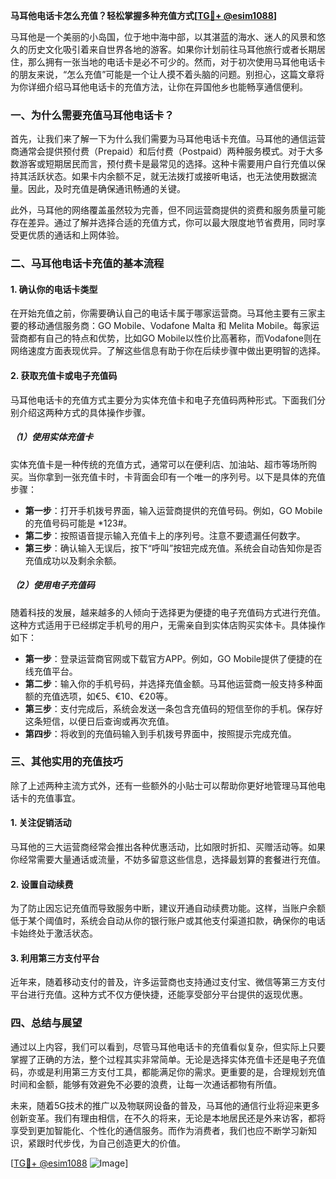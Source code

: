 **马耳他电话卡怎么充值？轻松掌握多种充值方式[[TG💪+ @esim1088](https://t.me/s/esim1088)]**

马耳他是一个美丽的小岛国，位于地中海中部，以其湛蓝的海水、迷人的风景和悠久的历史文化吸引着来自世界各地的游客。如果你计划前往马耳他旅行或者长期居住，那么拥有一张当地的电话卡是必不可少的。然而，对于初次使用马耳他电话卡的朋友来说，“怎么充值”可能是一个让人摸不着头脑的问题。别担心，这篇文章将为你详细介绍马耳他电话卡的充值方法，让你在异国他乡也能畅享通信便利。

### 一、为什么需要充值马耳他电话卡？

首先，让我们来了解一下为什么我们需要为马耳他电话卡充值。马耳他的通信运营商通常会提供预付费（Prepaid）和后付费（Postpaid）两种服务模式。对于大多数游客或短期居民而言，预付费卡是最常见的选择。这种卡需要用户自行充值以保持其活跃状态。如果卡内余额不足，就无法拨打或接听电话，也无法使用数据流量。因此，及时充值是确保通讯畅通的关键。

此外，马耳他的网络覆盖虽然较为完善，但不同运营商提供的资费和服务质量可能存在差异。通过了解并选择合适的充值方式，你可以最大限度地节省费用，同时享受更优质的通话和上网体验。

### 二、马耳他电话卡充值的基本流程

#### 1. 确认你的电话卡类型
在开始充值之前，你需要确认自己的电话卡属于哪家运营商。马耳他主要有三家主要的移动通信服务商：GO Mobile、Vodafone Malta 和 Melita Mobile。每家运营商都有自己的特点和优势，比如GO Mobile以性价比高著称，而Vodafone则在网络速度方面表现优异。了解这些信息有助于你在后续步骤中做出更明智的选择。

#### 2. 获取充值卡或电子充值码
马耳他电话卡的充值方式主要分为实体充值卡和电子充值码两种形式。下面我们分别介绍这两种方式的具体操作步骤。

##### （1）使用实体充值卡
实体充值卡是一种传统的充值方式，通常可以在便利店、加油站、超市等场所购买。当你拿到一张充值卡时，卡背面会印有一个唯一的序列号。以下是具体的充值步骤：

- **第一步**：打开手机拨号界面，输入运营商提供的充值号码。例如，GO Mobile的充值号码可能是 *123#。
- **第二步**：按照语音提示输入充值卡上的序列号。注意不要遗漏任何数字。
- **第三步**：确认输入无误后，按下“呼叫”按钮完成充值。系统会自动告知你是否充值成功以及剩余余额。

##### （2）使用电子充值码
随着科技的发展，越来越多的人倾向于选择更为便捷的电子充值码方式进行充值。这种方式适用于已经绑定手机号的用户，无需亲自到实体店购买实体卡。具体操作如下：

- **第一步**：登录运营商官网或下载官方APP。例如，GO Mobile提供了便捷的在线充值平台。
- **第二步**：输入你的手机号码，并选择充值金额。马耳他运营商一般支持多种面额的充值选项，如€5、€10、€20等。
- **第三步**：支付完成后，系统会发送一条包含充值码的短信至你的手机。保存好这条短信，以便日后查询或再次充值。
- **第四步**：将收到的充值码输入到手机拨号界面中，按照提示完成充值。

### 三、其他实用的充值技巧

除了上述两种主流方式外，还有一些额外的小贴士可以帮助你更好地管理马耳他电话卡的充值事宜。

#### 1. 关注促销活动
马耳他的三大运营商经常会推出各种优惠活动，比如限时折扣、买赠活动等。如果你经常需要大量通话或流量，不妨多留意这些信息，选择最划算的套餐进行充值。

#### 2. 设置自动续费
为了防止因忘记充值而导致服务中断，建议开通自动续费功能。这样，当账户余额低于某个阈值时，系统会自动从你的银行账户或其他支付渠道扣款，确保你的电话卡始终处于激活状态。

#### 3. 利用第三方支付平台
近年来，随着移动支付的普及，许多运营商也支持通过支付宝、微信等第三方支付平台进行充值。这种方式不仅方便快捷，还能享受部分平台提供的返现优惠。

### 四、总结与展望

通过以上内容，我们可以看到，尽管马耳他电话卡的充值看似复杂，但实际上只要掌握了正确的方法，整个过程其实非常简单。无论是选择实体充值卡还是电子充值码，亦或是利用第三方支付工具，都能满足你的需求。更重要的是，合理规划充值时间和金额，能够有效避免不必要的浪费，让每一次通话都物有所值。

未来，随着5G技术的推广以及物联网设备的普及，马耳他的通信行业将迎来更多创新变革。我们有理由相信，在不久的将来，无论是本地居民还是外来访客，都将享受到更加智能化、个性化的通信服务。而作为消费者，我们也应不断学习新知识，紧跟时代步伐，为自己创造更大的价值。

[[TG💪+ @esim1088](https://t.me/s/esim1088) ![Image](https://i.postimg.cc/4NQfJmqS/Snipaste-2025-05-13-00-14-12.png)]